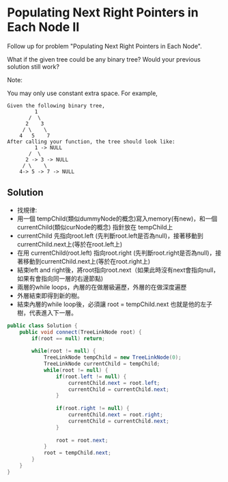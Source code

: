 # Populating Next Right Pointers in Each Node II

Follow up for problem "Populating Next Right Pointers in Each Node".

What if the given tree could be any binary tree? Would your previous solution still work?

Note:

You may only use constant extra space.
For example,
```
Given the following binary tree,
         1
       /  \
      2    3
     / \    \
    4   5    7
After calling your function, the tree should look like:
         1 -> NULL
       /  \
      2 -> 3 -> NULL
     / \    \
    4-> 5 -> 7 -> NULL
```

## Solution 
- 找規律: 
- 用一個 tempChild(類似dummyNode的概念)寫入memory(有new)，和一個currentChild(類似curNode的概念) 指針放在 tempChild上
- currentChild 先指向root.left (先判斷root.left是否為null)，接著移動到currentChild.next上(等於在root.left上)
- 在用 currentChild(root.left) 指向root.right (先判斷root.right是否為null)，接著移動到currentChild.next上(等於在root.right上)
- 結束left and right後，將root指向root.next（如果此時沒有next會指向null，如果有會指向同一層的右邊節點)
- 兩層的while loops，內層的在做層級遍歷，外層的在做深度遍歷
- 外層結束即得到新的樹。
- 結束內層的while loop後，必須讓 root = tempChild.next 也就是他的左子樹，代表進入下一層。

```java
public class Solution {
    public void connect(TreeLinkNode root) {
        if(root == null) return;
        
        while(root != null) {
            TreeLinkNode tempChild = new TreeLinkNode(0);
            TreeLinkNode currentChild = tempChild;
            while(root != null) {
                if(root.left != null) {
                    currentChild.next = root.left;
                    currentChild = currentChild.next;
                }
                
                if(root.right != null) {
                    currentChild.next = root.right;
                    currentChild = currentChild.next;
                }
                
                root = root.next;
            }
            root = tempChild.next;
        }
    }
}

```